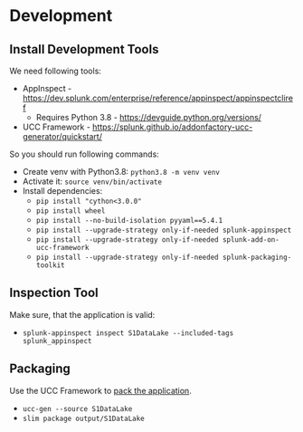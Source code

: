 # Development

## Install Development Tools

We need following tools:
* AppInspect - https://dev.splunk.com/enterprise/reference/appinspect/appinspectcliref
  * Requires Python 3.8 - https://devguide.python.org/versions/
* UCC Framework - https://splunk.github.io/addonfactory-ucc-generator/quickstart/

So you should run following commands:

* Create venv with Python3.8: `python3.8 -m venv venv`
* Activate it: `source venv/bin/activate`
* Install dependencies:
  * `pip install "cython<3.0.0"`
  * `pip install wheel`
  * `pip install --no-build-isolation pyyaml==5.4.1`
  * `pip install --upgrade-strategy only-if-needed splunk-appinspect`
  * `pip install --upgrade-strategy only-if-needed splunk-add-on-ucc-framework`
  * `pip install --upgrade-strategy only-if-needed splunk-packaging-toolkit`

## Inspection Tool

Make sure, that the application is valid:
* `splunk-appinspect inspect S1DataLake --included-tags splunk_appinspect`

## Packaging

Use the UCC Framework to [pack the application](https://splunk.github.io/addonfactory-ucc-generator/quickstart/#build-already-existing-add-on).
* `ucc-gen --source S1DataLake`
* `slim package output/S1DataLake`

